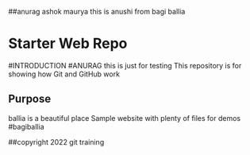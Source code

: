 ##anurag ashok maurya
this is anushi
from bagi ballia
# Starter Web Repo
#INTRODUCTION
#ANURAG
this is just for testing
This repository is for showing how Git and GitHub work

## Purpose
ballia is a beautiful place
Sample website with plenty of files for demos
#bagiballia

##copyright
2022 git training